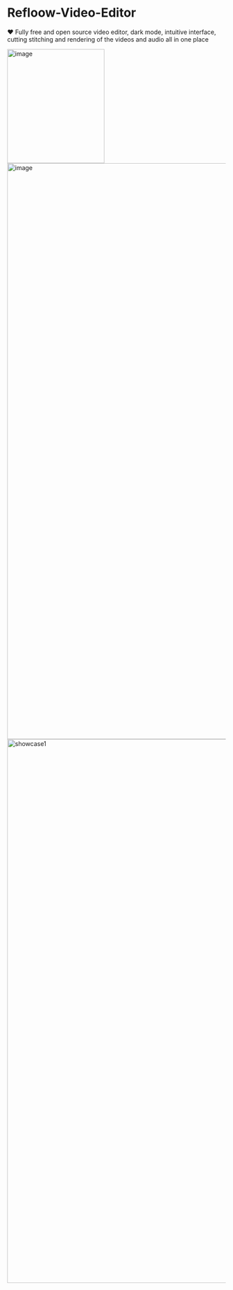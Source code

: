 # Refloow-Video-Editor

❤️ Fully free and open source video editor, dark mode, intuitive interface, cutting stitching and rendering of the videos and audio all in one place

<img width="223.5" height="263" alt="image" src="https://github.com/user-attachments/assets/195983df-5aa4-4b7e-88f9-38db9709bf4a" />

<img width="2540" height="1328" alt="image" src="https://github.com/user-attachments/assets/6af5f607-968c-43f1-8c74-ee9b29758b65" />
<img width="1806" height="1254" alt="showcase1" src="https://github.com/user-attachments/assets/31b3f75c-dc20-4def-9982-e3619e1e67eb" />
